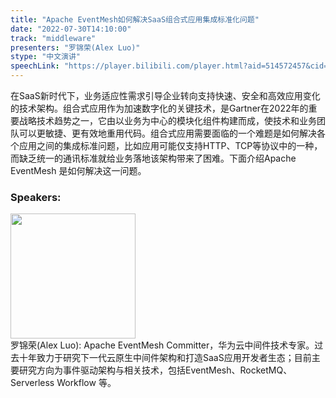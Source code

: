 ```yaml
---
title: "Apache EventMesh如何解决SaaS组合式应用集成标准化问题"
date: "2022-07-30T14:10:00"
track: "middleware"
presenters: "罗锦荣(Alex Luo)"
stype: "中文演讲"
speechLink: "https://player.bilibili.com/player.html?aid=514572457&cid=806279748&page=1"
---
```

在SaaS新时代下，业务适应性需求引导企业转向支持快速、安全和高效应用变化的技术架构。组合式应用作为加速数字化的关键技术，是Gartner在2022年的重要战略技术趋势之一，它由以业务为中心的模块化组件构建而成，使技术和业务团队可以更敏捷、更有效地重用代码。组合式应用需要面临的一个难题是如何解决各个应用之间的集成标准问题，比如应用可能仅支持HTTP、TCP等协议中的一种，而缺乏统一的通讯标准就给业务落地该架构带来了困难。下面介绍Apache EventMesh 是如何解决这一问题。
 ### Speakers: 
 <img src="images/speaker/1008.png" width="200" /><br>罗锦荣(Alex Luo): Apache EventMesh Committer，华为云中间件技术专家。过去十年致力于研究下一代云原生中间件架构和打造SaaS应用开发者生态；目前主要研究方向为事件驱动架构与相关技术，包括EventMesh、RocketMQ、Serverless Workflow 等。

 
